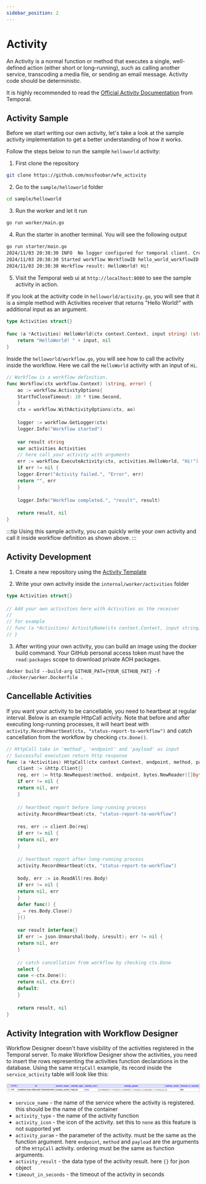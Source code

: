 ```yaml
---
sidebar_position: 2
---
```

# Activity

An Activity is a normal function or method that executes a single, well-defined action (either short or long-running), 
such as calling another service, transcoding a media file, or sending an email message. Activity code should be 
deterministic.

It is highly recommended to read the [Official Activity Documentation](https://docs.temporal.io/activities) from 
Temporal.

## Activity Sample

Before we start writing our own activity, let's take a look at the sample activity implementation to get a better
understanding of how it works.

Follow the steps below to run the sample `helloworld` activity:
1. First clone the repository
```bash
git clone https://github.com/mssfoobar/wfe_activity
```

2. Go to the `sample/helloworld` folder
```bash
cd sample/helloworld
```

3. Run the worker and let it run
```bash
go run worker/main.go
```

4. Run the starter in another terminal. You will see the following output
```bash
go run starter/main.go
2024/11/03 20:38:30 INFO  No logger configured for temporal client. Created default one.
2024/11/03 20:38:30 Started workflow WorkflowID hello_world_workflowID RunID 11274584-4776-448e-b301-f9b8649e4cac
2024/11/03 20:38:30 Workflow result: HelloWorld! Hi!
```

5. Visit the Temporal web ui at `http://localhost:8080` to see the sample activity in action.

If you look at the activity code in `helloworld/activity.go`, you will see that it is a simple method with
Activities receiver that returns "Hello World!" with additional input as an argument.
```go
type Activities struct{}

func (a *Activities) HelloWorld(ctx context.Context, input string) (string, error) {
    return "HelloWorld! " + input, nil
}
```

Inside the `helloworld/workflow.go`, you will see how to call the activity inside the workflow. Here we call the
`HelloWorld` activity with an input of `Hi`.
```go
// Workflow is a workflow definition.
func Workflow(ctx workflow.Context) (string, error) {
    ao := workflow.ActivityOptions{
    StartToCloseTimeout: 10 * time.Second,
    }
    ctx = workflow.WithActivityOptions(ctx, ao)
    
    logger := workflow.GetLogger(ctx)
    logger.Info("Workflow started")
    
    var result string
    var activities Activities
    // here call your activity with arguments
    err := workflow.ExecuteActivity(ctx, activities.HelloWorld, "Hi!").Get(ctx, &result)
    if err != nil {
    logger.Error("Activity failed.", "Error", err)
    return "", err
    }
    
    logger.Info("Workflow completed.", "result", result)
    
    return result, nil
}
```

:::tip
Using this sample activity, you can quickly write your own activity and call it inside workflow definition as shown
above.
:::

## Activity Development

1. Create a new repository using the [Activity Template](https://github.com/mssfoobar/wfe_activity)

2. Write your own activity inside the `internal/worker/activities` folder
```go
type Activities struct{}

// Add your own activities here with Activities as the receiver
// 
// for example
// func (a *Activities) ActivityName(ctx context.Context, input string) (string, error) {
// }
```

3. After writing your own activity, you can build an image using the docker build command. Your GitHub personal
   access token must have the `read:packages` scope to download private AOH packages.
```
docker build --build-arg GITHUB_PAT={YOUR_GITHUB_PAT} -f ./docker/worker.Dockerfile .
```

## Cancellable Activities

If you want your activity to be cancellable, you need to heartbeat at regular interval.
Below is an example HttpCall activity. Note that before and after executing long-running processes, it will
heart beat with `activity.RecordHeartbeat(ctx, "status-report-to-workflow")` and catch cancellation from the workflow
by checking `ctx.Done()`.
```go
// HttpCall take in 'method', 'endpoint' and 'payload' as input
// Successful execution return http response
func (a *Activities) HttpCall(ctx context.Context, endpoint, method, payload string) (interface{}, error) {
    client := &http.Client{}
    req, err := http.NewRequest(method, endpoint, bytes.NewReader([]byte(payload)))
    if err != nil {
    return nil, err
    }
    
    // heartbeat report before long-running process
    activity.RecordHeartbeat(ctx, "status-report-to-workflow")
    
    res, err := client.Do(req)
    if err != nil {
    return nil, err
    }

    // heartbeat report after long-running process
    activity.RecordHeartbeat(ctx, "status-report-to-workflow")
    
    body, err := io.ReadAll(res.Body)
    if err != nil {
    return nil, err
    }
    defer func() {
    _ = res.Body.Close()
    }()
    
    var result interface{}
    if err := json.Unmarshal(body, &result); err != nil {
    return nil, err
    }
    
    // catch cancellation from workflow by checking ctx.Done
    select {
    case <-ctx.Done():
    return nil, ctx.Err()
    default:
    }
    
    return result, nil
}
```

## Activity Integration with Workflow Designer

Workflow Designer doesn't have visibility of the activities registered in the Temporal server. To make Workflow
Designer show the activities, you need to insert the rows representing the activities function declarations in the
database. Using the same `HttpCall` example, its record inside the `service_activity` table will look like this:

![HttpCall](./HttpCall.png)

- `service_name` - the name of the service where the activity is registered. this should be the name of the container
- `activity_type` - the name of the activity function
- `activity_icon` - the icon of the activity. set this to `none` as this feature is not supported yet
- `activity_param` - the parameter of the activity. must be the same as the function argument. here `endpoint`, `method`
  and `payload` are the arguments of the `HttpCall` activity. ordering must be the same as function arguments.
- `activity_result` - the data type of the activity result. here `{}` for json object
- `timeout_in_seconds` - the timeout of the activity in seconds
